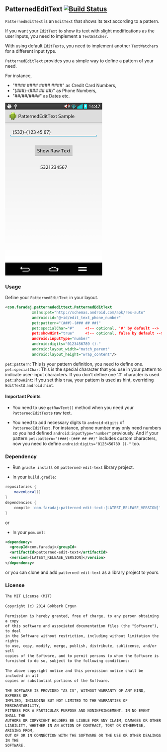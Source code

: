 ## PatternedEditText    [![Build Status](https://travis-ci.org/faradaj/PatternedEditText.svg?branch=master)](https://travis-ci.org/faradaj/PatternedEditText)

`PatternedEditText` is an `EditText` that shows its text according to a pattern.

If you want your `EditText` to show its text with slight modifications as the user inputs, you need to implement a `TextWatcher`.

With using default `EditText`s, you need to implement another `TextWatcher`s for a different input type.

`PatternedEditText` provides you a simple way to define a pattern of your need.

For instance,
- "#### #### #### ####" as Credit Card Numbers,
- "(###)-(### ## ##)" as Phone Numbers,
- "##/##/####" as Dates etc.

![](images/patterned-edit-text-sample.png)

### Usage

Define your `PatternedEditText` in your layout.

```xml
<com.faradaj.patternededittext.PatternedEditText
            xmlns:pet="http://schemas.android.com/apk/res-auto"
            android:id="@+id/edit_text_phone_number"
            pet:pattern="(###)-(### ## ##)"
            pet:specialChar="#"     <!-- optional, '#' by default -->
            pet:showHint="true"     <!-- optional, false by default -->
            android:inputType="number"
            android:digits="0123456789 ()-"
            android:layout_width="match_parent"
            android:layout_height="wrap_content"/>
```

`pet:pattern`:      This is your pattern definition, you need to define one.
`pet:specialChar`:  This is the special character that you use in your pattern to indicate user-input characters.
                    If you don't define one '#' character is used.
`pet:showHint`:     If you set this `true`, your pattern is used as hint, overriding `EditText`s `android:hint`.

#### Important Points

- You need to use `getRawText()` method when you need your `PatternedEditText`s raw text.

- You need to add necessary digits to `android:digits` of `PatternedEditText`.
    For instance, phone number may only need numbers so you had defined `android:inputType="number"` previously.
    And if your pattern `pet:pattern="(###)-(### ## ##)"` includes custom characters, now you need to define `android:digits="0123456789 ()-"` too.

### Dependency

- Run `gradle install` on `patterned-edit-text` library project.

- In your `build.gradle`:
```groovy
repositories {
    mavenLocal()
}
dependencies {
    compile 'com.faradaj:patterned-edit-text:[LATEST_RELEASE_VERSION]'
}
```

or

- In your `pom.xml`:
```xml
<dependency>
  <groupId>com.faradaj</groupId>
  <artifactId>patterned-edit-text</artifactId>
  <version>[LATEST_RELEASE_VERSION]</version>
</dependency>
```

or you can clone and add `patterned-edit-text` as a library project to yours.

### License

    The MIT License (MIT)
    
    Copyright (c) 2014 Gokberk Ergun
    
    Permission is hereby granted, free of charge, to any person obtaining a copy
    of this software and associated documentation files (the "Software"), to deal
    in the Software without restriction, including without limitation the rights
    to use, copy, modify, merge, publish, distribute, sublicense, and/or sell
    copies of the Software, and to permit persons to whom the Software is
    furnished to do so, subject to the following conditions:
    
    The above copyright notice and this permission notice shall be included in all
    copies or substantial portions of the Software.
    
    THE SOFTWARE IS PROVIDED "AS IS", WITHOUT WARRANTY OF ANY KIND, EXPRESS OR
    IMPLIED, INCLUDING BUT NOT LIMITED TO THE WARRANTIES OF MERCHANTABILITY,
    FITNESS FOR A PARTICULAR PURPOSE AND NONINFRINGEMENT. IN NO EVENT SHALL THE
    AUTHORS OR COPYRIGHT HOLDERS BE LIABLE FOR ANY CLAIM, DAMAGES OR OTHER
    LIABILITY, WHETHER IN AN ACTION OF CONTRACT, TORT OR OTHERWISE, ARISING FROM,
    OUT OF OR IN CONNECTION WITH THE SOFTWARE OR THE USE OR OTHER DEALINGS IN THE
    SOFTWARE.
